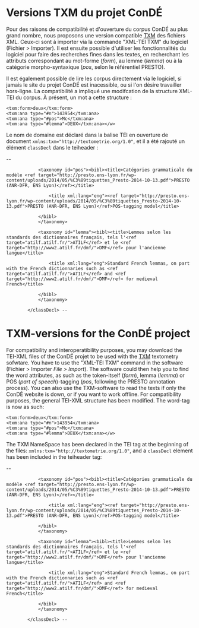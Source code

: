 # Versions TXM du projet ConDÉ

Pour des raisons de compatibilité et d'ouverture du corpus ConDÉ au plus grand nombre, nous proposons une version compatible [TXM](http://textometrie.ens-lyon.fr/?lang=fr) des fichiers XML. Ceux-ci sont à importer via la commande "XML-TEI TXM" du logiciel (Fichier > Importer). Il est ensuite possible d'utiliser les fonctionnalités du logiciel pour faire des recherches fines dans les textes, en recherchant les attributs correspondant au mot-forme (*form*), au lemme (*lemma*) ou à la catégorie morpho-syntaxique (*pos*, selon le référentiel PRESTO).

Il est également possible de lire les corpus directement via le logiciel, si jamais le site du projet ConDÉ est inacessible, ou si l'on désire travailler hors-ligne. La compatibilité a impliqué une modifcation de la structure XML-TEI du corpus. À présent, un mot a cette structure :

```<w>
<txm:form>deux</txm:form>
<txm:ana type="#n">143954</txm:ana>
<txm:ana type="#pos">Mc</txm:ana>
<txm:ana type="#lemma">DEUX</txm:ana></w>
```

Le nom de domaine est déclaré dans la balise TEI en ouverture de document `xmlns:txm="http://textometrie.org/1.0"`, et il a été rajouté un élément `classDecl` dans le teiheader :

-- <classDecl>
				
				<taxonomy id="pos"><bibl><title>Catégories grammaticale du modèle <ref target="http://presto.ens-lyon.fr/wp-content/uploads/2014/05/%C3%89tiquettes_Presto-2014-10-13.pdf">PRESTO (ANR-DFR, ENS Lyon)</ref></title>
					
					<title xml:lang="eng"><ref target="http://presto.ens-lyon.fr/wp-content/uploads/2014/05/%C3%89tiquettes_Presto-2014-10-13.pdf">PRESTO (ANR-DFR, ENS Lyon)</ref>POS-tagging model</title>
					
				</bibl>
				</taxonomy>
				
				<taxonomy id="lemma"><bibl><title>Lemmes selon les standards des dictionnaires français, tels l'<ref target="atilf.atilf.fr/">ATILF</ref> et le <ref target="http://www2.atilf.fr/dmf/">DMF</ref> pour l'ancienne langue</title>
					
					<title xml:lang="eng">Standard French lemmas, on part with the French dictionnaries such as <ref target="atilf.atilf.fr/">ATILF</ref> and <ref target="http://www2.atilf.fr/dmf/">DMF</ref> for medieval French</title>
					
				</bibl>
				</taxonomy>
				
			</classDecl> -- 
			
# TXM-versions for the ConDÉ project

For compatibility and interoperatibility purposes, you may download the TEI-XML files of the ConDÉ projet to be used with the [TXM](http://textometrie.ens-lyon.fr/?lang=en) textometry sofwtare. You have to use the "XML-TEI TXM" command in the software (Fichier > Importer *File > Import*). The software could then help you to find the word attributes, as such as the token-itself (*form*), lemma (*lemma*) or POS (*part of speech*)-tagging (*pos*, following the PRESTO annotation process).
You can also use the TXM-software to read the texts if only the ConDÉ website is down, or if you want to work offline. For compatibility purposes, the general TEI-XML structure has been modified. The word-tag is now as such:


```<w>
<txm:form>deux</txm:form>
<txm:ana type="#n">143954</txm:ana>
<txm:ana type="#pos">Mc</txm:ana>
<txm:ana type="#lemma">DEUX</txm:ana></w>
```

The TXM NameSpace has been declared in the TEI tag at the beginning of the files: `xmlns:txm="http://textometrie.org/1.0"`, and a `classDecl` element has been included in the teiheader tag:

-- <classDecl>
				
				<taxonomy id="pos"><bibl><title>Catégories grammaticale du modèle <ref target="http://presto.ens-lyon.fr/wp-content/uploads/2014/05/%C3%89tiquettes_Presto-2014-10-13.pdf">PRESTO (ANR-DFR, ENS Lyon)</ref></title>
					
					<title xml:lang="eng"><ref target="http://presto.ens-lyon.fr/wp-content/uploads/2014/05/%C3%89tiquettes_Presto-2014-10-13.pdf">PRESTO (ANR-DFR, ENS Lyon)</ref>POS-tagging model</title>
					
				</bibl>
				</taxonomy>
				
				<taxonomy id="lemma"><bibl><title>Lemmes selon les standards des dictionnaires français, tels l'<ref target="atilf.atilf.fr/">ATILF</ref> et le <ref target="http://www2.atilf.fr/dmf/">DMF</ref> pour l'ancienne langue</title>
					
					<title xml:lang="eng">Standard French lemmas, on part with the French dictionnaries such as <ref target="atilf.atilf.fr/">ATILF</ref> and <ref target="http://www2.atilf.fr/dmf/">DMF</ref> for medieval French</title>
					
				</bibl>
				</taxonomy>
				
			</classDecl> -- 
